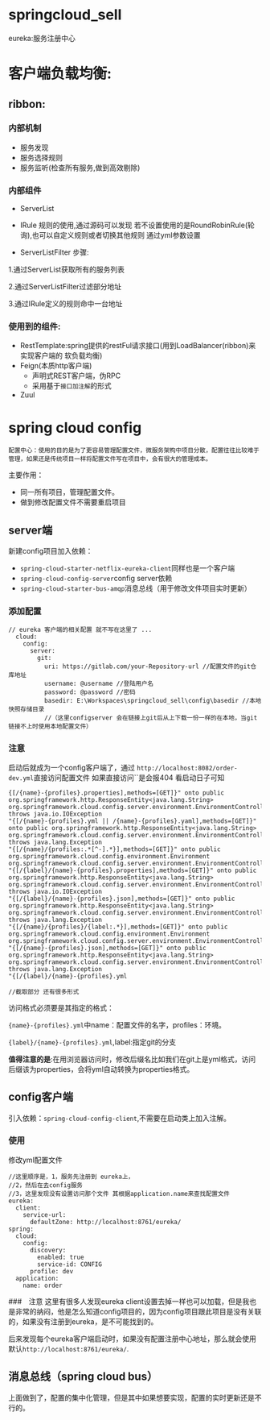 # springcloud_sell

eureka:服务注册中心

# 客户端负载均衡:
## ribbon:
### 内部机制
- 服务发现
- 服务选择规则
- 服务监听(检查所有服务,做到高效剔除)
### 内部组件
- ServerList
- IRule
规则的使用,通过源码可以发现 若不设置使用的是RoundRobinRule(轮询),也可以自定义规则或者切换其他规则
通过yml参数设置

- ServerListFilter
步骤:

1.通过ServerList获取所有的服务列表

2.通过ServerListFilter过滤部分地址

3.通过IRule定义的规则命中一台地址

### 使用到的组件:
- RestTemplate:spring提供的restFul请求接口(用到LoadBalancer(ribbon)来实现客户端的 软负载均衡)
- Feign(本质http客户端)
    - 声明式REST客户端，伪RPC
    - 采用基于`接口加注解`的形式
- Zuul

# spring cloud config
    配置中心：使用的目的是为了更容易管理配置文件，微服务架构中项目分散，配置往往比较难于管理，如果还是传统项目一样将配置文件写在项目中，会有很大的管理成本。
    
主要作用：
   - 同一所有项目，管理配置文件。
   - 做到修改配置文件不需要重启项目
## server端
新建config项目加入依赖：
- `spring-cloud-starter-netflix-eureka-client`同样也是一个客户端
- `spring-cloud-config-server`config server依赖
- `spring-cloud-starter-bus-amqp`消息总线（用于修改文件项目实时更新）

### 添加配置
```
// eureka 客户端的相关配置 就不写在这里了 ...
  cloud:
    config:
      server:
        git:
          uri: https://gitlab.com/your-Repository-url //配置文件的git仓库地址
          username: @username //登陆用户名
          password: @password //密码
          basedir: E:\Workspaces\springcloud_sell\config\basedir //本地快照存储目录
          //（这里configserver 会在链接上git后从上下载一份一样的在本地，当git链接不上时使用本地配置文件）
 ```
 ### 注意
 启动后就成为一个config客户端了，通过 `http://localhost:8082/order-dev.yml`直接访问配置文件
 如果直接访问``是会报404 看启动日子可知
 ```
 {[/{name}-{profiles}.properties],methods=[GET]}" onto public org.springframework.http.ResponseEntity<java.lang.String> org.springframework.cloud.config.server.environment.EnvironmentController.properties(java.lang.String,java.lang.String,boolean) throws java.io.IOException
 "{[/{name}-{profiles}.yml || /{name}-{profiles}.yaml],methods=[GET]}" onto public org.springframework.http.ResponseEntity<java.lang.String> org.springframework.cloud.config.server.environment.EnvironmentController.yaml(java.lang.String,java.lang.String,boolean) throws java.lang.Exception
 "{[/{name}/{profiles:.*[^-].*}],methods=[GET]}" onto public org.springframework.cloud.config.environment.Environment org.springframework.cloud.config.server.environment.EnvironmentController.defaultLabel(java.lang.String,java.lang.String)
 "{[/{label}/{name}-{profiles}.properties],methods=[GET]}" onto public org.springframework.http.ResponseEntity<java.lang.String> org.springframework.cloud.config.server.environment.EnvironmentController.labelledProperties(java.lang.String,java.lang.String,java.lang.String,boolean) throws java.io.IOException
 "{[/{label}/{name}-{profiles}.json],methods=[GET]}" onto public org.springframework.http.ResponseEntity<java.lang.String> org.springframework.cloud.config.server.environment.EnvironmentController.labelledJsonProperties(java.lang.String,java.lang.String,java.lang.String,boolean) throws java.lang.Exception
 "{[/{name}/{profiles}/{label:.*}],methods=[GET]}" onto public org.springframework.cloud.config.environment.Environment org.springframework.cloud.config.server.environment.EnvironmentController.labelled(java.lang.String,java.lang.String,java.lang.String)
 "{[/{name}-{profiles}.json],methods=[GET]}" onto public org.springframework.http.ResponseEntity<java.lang.String> org.springframework.cloud.config.server.environment.EnvironmentController.jsonProperties(java.lang.String,java.lang.String,boolean) throws java.lang.Exception
 "{[/{label}/{name}-{profiles}.yml
 
 //截取部分 还有很多形式
 ```
 访问格式必须要是其指定的格式：
 
 `{name}-{profiles}.yml`中name：配置文件的名字，profiles：环境。
 
 `{label}/{name}-{profiles}.yml`,label:指定git的分支
 
 **值得注意的是**:在用浏览器访问时，修改后缀名比如我们在git上是yml格式，访问后缀该为properties，会将yml自动转换为properties格式。
 
 ## config客户端
 引入依赖：`spring-cloud-config-client`,不需要在启动类上加入注解。
 
 ### 使用
 修改yml配置文件
```
//这里顺序是，1，服务先注册到 eureka上，
//2，然后在去config服务
//3，这里发现没有设置访问那个文件 其根据application.name来查找配置文件
eureka:
  client:
    service-url:
      defaultZone: http://localhost:8761/eureka/
spring:
  cloud:
    config:
      discovery:
        enabled: true
        service-id: CONFIG
      profile: dev
  application:
    name: order
```

###　注意
这里有很多人发现eureka client设置去掉一样也可以加载，但是我也是非常的纳闷，他是怎么知道config项目的，因为config项目跟此项目是没有关联的，如果没有注册到eureka，是不可能找到的。

后来发现每个eureka客户端启动时，如果没有配置注册中心地址，那么就会使用默认`http://localhost:8761/eureka/`.

## 消息总线（spring cloud bus）
上面做到了，配置的集中化管理，但是其中如果想要实现，配置的实时更新还是不行的。
 